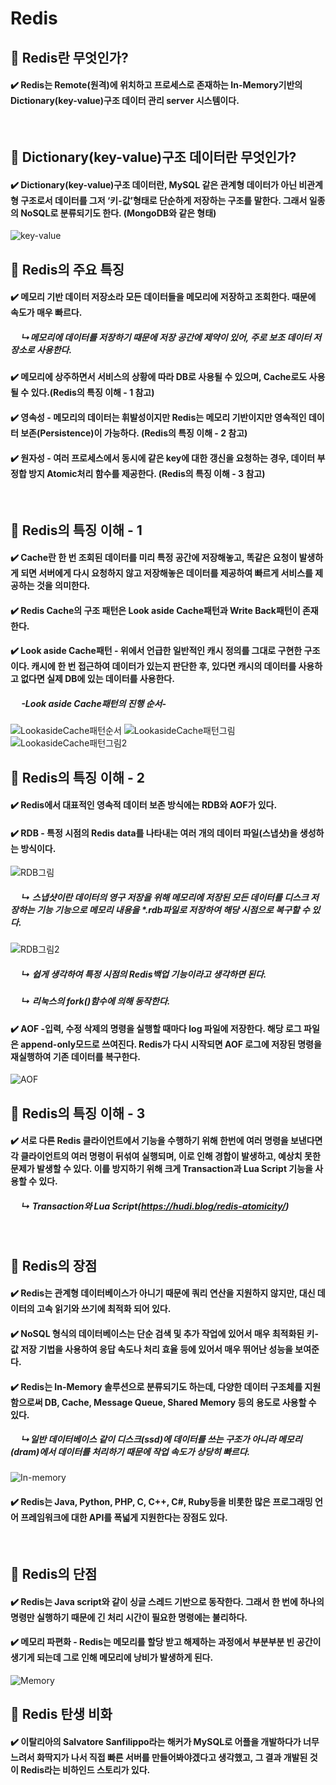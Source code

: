 # Redis

## 📍 Redis란 무엇인가?
#### ✔️ Redis는 Remote(원격)에 위치하고 프로세스로 존재하는 In-Memory기반의 Dictionary(key-value)구조 데이터 관리 server 시스템이다.
<br>

## 📍  Dictionary(key-value)구조 데이터란 무엇인가?
#### ✔️ Dictionary(key-value)구조 데이터란, MySQL 같은 관계형 데이터가 아닌 비관계형 구조로서 데이터를 그저 ‘키-값’형태로 단순하게 저장하는 구조를 말한다. 그래서 일종의 NoSQL로 분류되기도 한다. (MongoDB와 같은 형태)
![key-value](https://github.com/user-attachments/assets/fba52372-ba31-4a50-8a4b-5f08fb2b5731)
<br>

## 📍 Redis의 주요 특징
#### ✔️ 메모리 기반 데이터 저장소라 모든 데이터들을 메모리에 저장하고 조회한다. 때문에 속도가 매우 빠르다.

##### &emsp; ↳메모리에 데이터를 저장하기 때문에 저장 공간에 제약이 있어, 주로 보조 데이터 저장소로 사용한다.

#### ✔️ 메모리에 상주하면서 서비스의 상황에 따라 DB로 사용될 수 있으며, Cache로도 사용될 수 있다.(Redis의 특징 이해 - 1 참고)

#### ✔️ 영속성 - 메모리의 데이터는 휘발성이지만 Redis는 메모리 기반이지만 영속적인 데이터 보존(Persistence)이 가능하다.  (Redis의 특징 이해 - 2 참고)

#### ✔️ 원자성 - 여러 프로세스에서 동시에 같은 key에 대한 갱신을 요청하는 경우, 데이터 부정합 방지 Atomic처리 함수를 제공한다. (Redis의 특징 이해 - 3 참고)
<br>

## 📍 Redis의 특징 이해 - 1
#### ✔️ Cache란 한 번 조회된 데이터를 미리 특정 공간에 저장해놓고, 똑같은 요청이 발생하게 되면 서버에게 다시 요청하지 않고 저장해놓은 데이터를 제공하여 빠르게 서비스를 제공하는 것을 의미한다.

#### ✔️ Redis Cache의 구조 패턴은 Look aside Cache패턴과 Write Back패턴이 존재한다.

#### ✔️ Look aside Cache패턴 - 위에서 언급한 일반적인 캐시 정의를 그대로 구현한 구조이다. 캐시에 한 번 접근하여 데이터가 있는지 판단한 후, 있다면 캐시의 데이터를 사용하고 없다면 실제 DB에 있는 데이터를 사용한다.

##### &emsp; -Look aside Cache패턴의 진행 순서-
![LookasideCache패턴순서](https://github.com/user-attachments/assets/a4c5f8f3-0282-4c77-9362-e7fba112cecc)
![LookasideCache패턴그림](https://github.com/user-attachments/assets/feb89f38-17d9-401d-b8e9-0baceec72b3a)
![LookasideCache패턴그림2](https://github.com/user-attachments/assets/e052015f-29cd-4036-b75c-335d40e51608)
<br>

## 📍 Redis의 특징 이해 - 2
#### ✔️ Redis에서 대표적인 영속적 데이터 보존 방식에는 RDB와 AOF가 있다.

#### ✔️ RDB - 특정 시점의 Redis data를 나타내는 여러 개의 데이터 파일(스냅샷)을 생성하는 방식이다.
![RDB그림](https://github.com/user-attachments/assets/98299328-ff76-448c-8ec2-5c78fa543ac8)

##### &emsp; ↳ 스냅샷이란 데이터의 영구 저장을 위해 메모리에 저장된 모든 데이터를 디스크 저장하는 기능 기능으로 메모리 내용을 *.rdb파일로 저장하여 해당 시점으로 복구할 수 있다.
![RDB그림2](https://github.com/user-attachments/assets/9f1b396a-5b10-4b18-9068-efe268d8707d)
##### &emsp; ↳  쉽게 생각하여 특정 시점의 Redis백업 기능이라고 생각하면 된다.
##### &emsp; ↳ 리눅스의 fork()함수에 의해 동작한다.

#### ✔️ AOF -입력, 수정 삭제의 명령을 실행할 때마다 log 파일에 저장한다. 해당 로그 파일은 append-only모드로 쓰여진다. Redis가 다시 시작되면 AOF 로그에 저장된 명령을 재실행하여 기존 데이터를 복구한다.
![AOF](https://github.com/user-attachments/assets/a63232eb-c049-434e-b0af-02b0934f2cc0)
<br>

## 📍 Redis의 특징 이해 - 3
#### ✔️ 서로 다른 Redis 클라이언트에서 기능을 수행하기 위해 한번에 여러 명령을 보낸다면 각 클라이언트의 여러 명령이 뒤섞여 실행되며, 이로 인해 경합이 발생하고, 예상치 못한 문제가 발생할 수 있다. 이를 방지하기 위해 크게 Transaction과 Lua Script 기능을 사용할  수 있다.
##### &emsp; ↳ Transaction와 Lua Script(https://hudi.blog/redis-atomicity/)
<br>

## 📍 Redis의 장점
#### ✔️ Redis는 관계형 데이터베이스가 아니기 때문에 쿼리 연산을 지원하지 않지만, 대신 데이터의 고속 읽기와 쓰기에 최적화 되어 있다. 

#### ✔️ NoSQL 형식의 데이터베이스는 단순 검색 및 추가 작업에 있어서 매우 최적화된 키-값 저장 기법을 사용하여 응답 속도나 처리 효율 등에 있어서 매우 뛰어난 성능을 보여준다.

#### ✔️ Redis는 In-Memory 솔루션으로 분류되기도 하는데, 다양한 데이터 구조체를 지원함으로써 DB, Cache, Message Queue, Shared Memory 등의 용도로 사용할 수 있다.
##### &emsp; ↳일반 데이터베이스 같이 디스크(ssd)에 데이터를 쓰는 구조가 아니라 메모리(dram)에서 데이터를 처리하기 때문에 작업 속도가 상당히 빠르다.
![In-memory](https://github.com/user-attachments/assets/322ae033-199c-4ebe-b486-c9f4a2d3d02f)
#### ✔️ Redis는 Java, Python, PHP, C, C++, C#, Ruby등을 비롯한 많은 프로그래밍 언어 프레임워크에 대한 API를 폭넓게 지원한다는 장점도 있다.
<br>

## 📍 Redis의 단점
#### ✔️ Redis는 Java script와 같이 싱글 스레드 기반으로 동작한다. 그래서 한 번에 하나의 명령만 실행하기 때문에 긴 처리 시간이 필요한 명령에는 불리하다.
#### ✔️ 메모리 파편화 - Redis는 메모리를 할당 받고 해제하는 과정에서 부분부분 빈 공간이 생기게 되는데 그로 인해 메모리에 낭비가 발생하게 된다.
![Memory](https://github.com/user-attachments/assets/61e60e0c-10e3-4cae-ad87-490d7db5d5f7)
<br>

## 📍 Redis 탄생 비화
#### ✔️ 이탈리아의 Salvatore Sanfilippo라는 해커가 MySQL로 어플을 개발하다가 너무 느려서 화딱지가 나서 직접 빠른 서버를 만들어봐야겠다고 생각했고, 그 결과 개발된 것이 Redis라는 비하인드 스토리가 있다.